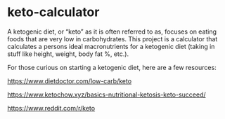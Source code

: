 # keto-calculator

A ketogenic diet, or “keto” as it is often referred to as, focuses on eating foods that are very low in carbohydrates. This project is a calculator that calculates a persons ideal macronutrients for a ketogenic diet (taking in stuff like height, weight, body fat %, etc.).

For those curious on starting a ketogenic diet, here are a few resources:

https://www.dietdoctor.com/low-carb/keto

https://www.ketochow.xyz/basics-nutritional-ketosis-keto-succeed/

https://www.reddit.com/r/keto

